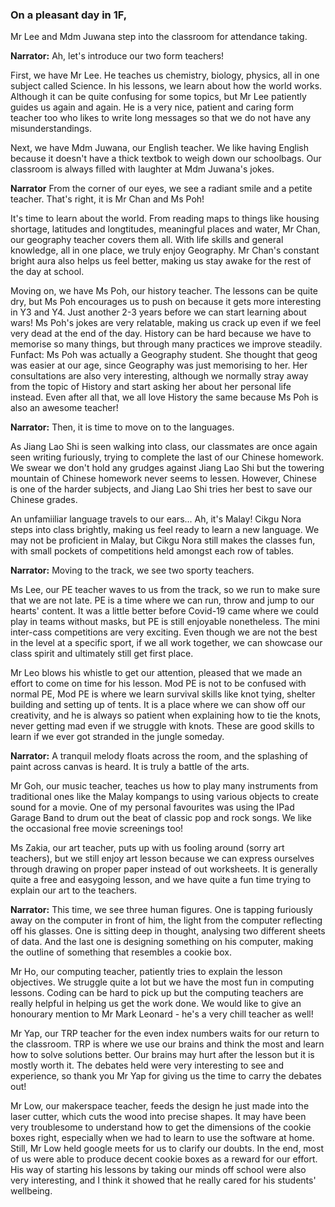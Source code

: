 ### On a pleasant day in 1F,

Mr Lee and Mdm Juwana step into the classroom for attendance taking.

**Narrator:**
Ah, let's introduce our two form teachers!

First, we have Mr Lee. He teaches us chemistry, biology, physics, all in one subject called Science.
In his lessons, we learn about how the world works.
Although it can be quite confusing for some topics, but Mr Lee patiently guides us again and again.
He is a very nice, patient and caring form teacher too who likes to write long messages so that we do not have any misunderstandings.

Next, we have Mdm Juwana, our English teacher. We like having English because it doesn't have a thick textbok to weigh down our schoolbags.
Our classroom is always filled with laughter at Mdm Juwana's jokes.

**Narrator**
From the corner of our eyes, we see a radiant smile and a petite teacher.
That's right, it is Mr Chan and Ms Poh!

It's time to learn about the world. From reading maps
to things like housing shortage,
latitudes and longtitudes,
meaningful places
and water, Mr Chan, our geography teacher covers them all.
With life skills and general knowledge, all in one place, we truly enjoy Geography.
Mr Chan's constant bright aura also helps us feel better,
making us stay awake for the rest of the day at school.

Moving on, we have Ms Poh, our history teacher. The lessons can be quite dry,
but Ms Poh encourages us to push on because it gets more interesting in Y3 and Y4.
Just another 2-3 years before we can start learning about wars!
Ms Poh's jokes are very relatable, making us crack up even if we feel very dead at the end of the day.
History can be hard because we have to memorise so many things, but through many practices we improve steadily.
Funfact: Ms Poh was actually a Geography student. She thought that geog was easier at our age, since Geography was just memorising to her.
Her consultations are also very interesting, although we normally stray away from the topic of History
and start asking her about her personal life instead.
Even after all that, we all love History the same because Ms Poh is also an awesome teacher!

**Narrator:**
Then, it is time to move on to the languages.

As Jiang Lao Shi is seen walking into class, 
our classmates are once again seen writing furiously, trying to complete the last of our Chinese homework.
We swear we don't hold any grudges against Jiang Lao Shi but the towering mountain of Chinese homework never seems to lessen.
However, Chinese is one of the harder subjects, and Jiang Lao Shi tries her best to save our Chinese grades.

An unfamiiliar language travels to our ears... Ah, it's Malay!
Cikgu Nora steps into class brightly, making us feel ready to learn a new language.
We may not be proficient in Malay, but Cikgu Nora still makes the classes fun, with small pockets of competitions
held amongst each row of tables.

**Narrator:**
Moving to the track, we see two sporty teachers.

Ms Lee, our PE teacher waves to us from the track, so we run to make sure that we are not late. 
PE is a time where we can run, throw and jump to our hearts' content.
It was a little better before Covid-19 came where we could play in teams without masks,
but PE is still enjoyable nonetheless.
The mini inter-cass competitions are very exciting. Even though we are not the best in the level at a specific sport, 
if we all work together, we can showcase our class spirit 
and ultimately still get first place.

Mr Leo blows his whistle to get our attention, pleased that we made an effort to come on time for his lesson.
Mod PE is not to be confused with normal PE, Mod PE is where we learn survival skills like 
knot tying, shelter building and setting up of tents.
It is a place where we can show off our creativity, and he is always so patient when explaining how to tie the knots,
never getting mad even if we struggle with knots.
These are good skills to learn if we ever got stranded in the jungle someday. 

**Narrator:**
A tranquil melody floats across the room, and the splashing of paint across canvas is heard. It is truly a battle of the arts.

Mr Goh, our music teacher, teaches us how to play many instruments 
from traditional ones like the Malay kompangs to using various objects to create sound for a movie.
One of my personal favourites was using the IPad Garage Band to drum out the beat
of classic pop and rock songs.
We like the occasional free movie screenings too!

Ms Zakia, our art teacher, puts up with us
fooling around (sorry art teachers),
but we still enjoy art lesson because we can express ourselves through drawing on proper paper
instead of out worksheets.
It is generally quite a free and easygoing lesson, and
we have quite a fun time trying to explain our art to the teachers.

**Narrator:**
This time, we see three human figures. One is tapping furiously away on the computer in front of him, 
the light from the computer reflecting off his glasses.
One is sitting deep in thought, analysing two different sheets of data.
And the last one is designing something on his computer, making the outline of something that resembles a cookie box.

Mr Ho, our computing teacher, patiently tries to explain the lesson objectives.
We struggle quite a lot but we have the most fun in computing lessons.
Coding can be hard to pick up but the computing teachers are really helpful in helping us get the work done.
We would like to give an honourary mention to Mr Mark Leonard - he's a very chill teacher as well!

Mr Yap, our TRP teacher for the even index numbers waits for our return to the classroom.
TRP is where we use our brains and think the most and learn how to solve solutions better.
Our brains may hurt after the lesson but it is mostly worth it.
The debates held were very interesting to see and experience, so thank you Mr Yap
for giving us the time to carry the debates out!

Mr Low, our makerspace teacher, feeds the design he just made into the laser cutter, 
which cuts the wood into precise shapes. It may have been very troublesome to understand how to get the 
dimensions of the cookie boxes right, especially
when we had to learn to use the software at home.
Still, Mr Low held google meets for us to clarify our doubts.
In the end, most of us were able to produce decent cookie boxes as a reward for our effort.
His way of starting his lessons by taking our minds off school were also 
very interesting, and I think it showed that
he really cared for his students' wellbeing.

